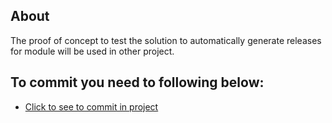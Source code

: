 ## About

The proof of concept to test the solution to automatically generate releases for module will be used in other project.

## To commit you need to following below:

- [Click to see to commit in project](https://github.com/angular/angular/blob/main/CONTRIBUTING.md#commit-message-header)
